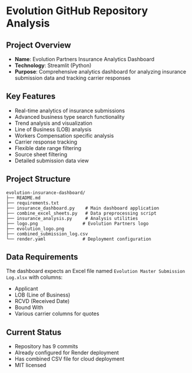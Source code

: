 # Evolution GitHub Repository Analysis

## Project Overview
- **Name**: Evolution Partners Insurance Analytics Dashboard
- **Technology**: Streamlit (Python)
- **Purpose**: Comprehensive analytics dashboard for analyzing insurance submission data and tracking carrier responses

## Key Features
- Real-time analytics of insurance submissions
- Advanced business type search functionality
- Trend analysis and visualization
- Line of Business (LOB) analysis
- Workers Compensation specific analysis
- Carrier response tracking
- Flexible date range filtering
- Source sheet filtering
- Detailed submission data view

## Project Structure
```
evolution-insurance-dashboard/
├── README.md
├── requirements.txt
├── insurance_dashboard.py    # Main dashboard application
├── combine_excel_sheets.py   # Data preprocessing script
├── insurance_analysis.py     # Analysis utilities
├── logo.png                 # Evolution Partners logo
├── evolution_logo.png
├── combined_submission_log.csv
└── render.yaml              # Deployment configuration
```

## Data Requirements
The dashboard expects an Excel file named `Evolution Master Submission Log.xlsx` with columns:
- Applicant
- LOB (Line of Business)
- RCVD (Received Date)
- Bound With
- Various carrier columns for quotes

## Current Status
- Repository has 9 commits
- Already configured for Render deployment
- Has combined CSV file for cloud deployment
- MIT licensed

